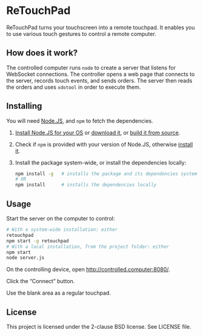 ReTouchPad
==========

ReTouchPad turns your touchscreen into a remote touchpad.
It enables you to use various touch gestures to control a remote computer.



How does it work?
-----------------

The controlled computer runs `node` to create a server that listens for WebSocket connections.
The controller opens a web page that connects to the server, records touch events, and sends orders.
The server then reads the orders and uses `xdotool` in order to execute them.



Installing
----------

You will need [Node.JS][nodejs-download], and `npm` to fetch the dependencies.

1. [Install Node.JS for your OS][nodejs-install] or [download it][nodejs-download], or [build it from source][nodejs-build].

2. Check if `npm` is provided with your version of Node.JS, otherwise [install it][npm-download].

3. Install the package system-wide, or install the dependencies locally:

    ```sh
    npm install -g   # installs the package and its dependencies system-wide
    # OR
    npm install      # installs the dependencies locally
    ```



Usage
-----

Start the server on the computer to control:

```sh
# With a system-wide installation: either
retouchpad
npm start -g retouchpad
# With a local installation, from the project folder: either
npm start
node server.js
```

On the controlling device, open http://controlled.computer:8080/.

Click the “Connect” button.

Use the blank area as a regular touchpad.



License
-------

This project is licensed under the 2-clause BSD license.
See LICENSE file.

[nodejs-install]: https://github.com/joyent/node/wiki/Installing-Node.js-via-package-manager
[nodejs-download]: http://nodejs.org/download/
[nodejs-build]: https://github.com/joyent/node#to-build

[npm-download]: https://npmjs.org/doc/README.html
